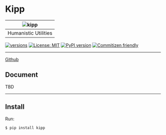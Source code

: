 # Kipp

| ![kipp](https://s3.laisky.com/uploads/2019/06/nolan-comic-ft.jpg)
| :---------------------------------------------------------------:
|                       Humanistic Utilities

[![versions](https://img.shields.io/badge/version-v0.2.5-blue.svg)]()
[![License: MIT](https://img.shields.io/badge/License-MIT-yellow.svg)](https://opensource.org/licenses/MIT)
[![PyPI version](https://badge.fury.io/py/kipp.svg)](https://badge.fury.io/py/kipp)
[![Commitizen friendly](https://img.shields.io/badge/commitizen-friendly-brightgreen.svg)](http://commitizen.github.io/cz-cli/)

---

[Github](https://github.com/Laisky/kipp/tree/master/kipp)

## Document

TBD

---

## Install

Run:

```sh
$ pip install kipp
```
